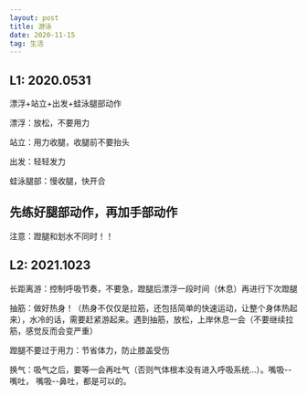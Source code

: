 ```yaml
---
layout: post
title: 游泳
date: 2020-11-15 
tag: 生活
---
```




## L1: 2020.0531

漂浮+站立+出发+蛙泳腿部动作

漂浮：放松，不要用力

站立：用力收腿，收腿前不要抬头

出发：轻轻发力

蛙泳腿部：慢收腿，快开合

## 先练好腿部动作，再加手部动作
注意：蹬腿和划水不同时！！



## L2: 2021.1023

长距离游：控制呼吸节奏，不要急，蹬腿后漂浮一段时间（休息）再进行下次蹬腿

抽筋：做好热身！（热身不仅仅是拉筋，还包括简单的快速运动，让整个身体热起来），水冷的话，需要赶紧游起来。遇到抽筋，放松，上岸休息一会（不要继续拉筋，感觉反而会变严重）

蹬腿不要过于用力：节省体力，防止膝盖受伤

换气：吸气之后，要等一会再吐气（否则气体根本没有进入呼吸系统...）。嘴吸--嘴吐， 嘴吸--鼻吐，都是可以的。

